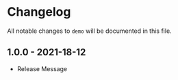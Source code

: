 # Changelog

All notable changes to `demo` will be documented in this file.

## 1.0.0 - 2021-18-12

- Release Message
